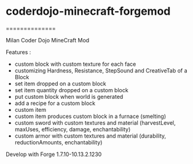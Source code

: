 # coderdojo-minecraft-forgemod
==============

Milan Coder Dojo MineCraft Mod


Features :

* custom block with custom texture for each face
* customizing Hardness, Resistance, StepSound and CreativeTab of a Block
* set item dropped on a custom block
* set item quantity dropped on a custom block
* put custom block when world is generated
* add a recipe for a custom block
* custom item
* custom item produces custom block in a furnace (smelting)
* custom sword with custom textures and material (harvestLevel, maxUses, efficiency, damage, enchantability)
* custom armor with custom textures and material (durability, reductionAmounts, enchantability)

Develop with Forge 1.7.10-10.13.2.1230
